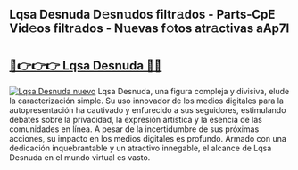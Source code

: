 ## Lqsa Desnuda D𝚎sn𝚞dos filtr𝚊dos - Parts-CpE Vid𝚎os filtr𝚊dos - N𝚞evas f𝚘tos atr𝚊ctivas aAp7I

# <h2><a href="http://mb47euh.tromn.icu/?c=Lqsa+Desnuda">🔗👉👉👉 Lqsa Desnuda 🔗🔗</a></h2>

[![Lqsa Desnuda nuevo](https://i.imgur.com/pEAQMta.gif)](http://mb47euh.tromn.icu/?c=Lqsa+Desnuda)
Lqsa Desnuda, una figura compleja y divisiva, elude la caracterización simple. Su uso innovador de los medios digitales para la autopresentación ha cautivado y enfurecido a sus seguidores, estimulando debates sobre la privacidad, la expresión artística y la esencia de las comunidades en línea. A pesar de la incertidumbre de sus próximas acciones, su impacto en los medios digitales es profundo. Armado con una dedicación inquebrantable y un atractivo innegable, el alcance de Lqsa Desnuda en el mundo virtual es vasto.
